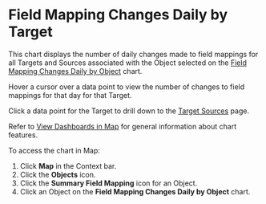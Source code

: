 # Field Mapping Changes Daily by Target

This chart displays the number of daily changes made to field mappings
for all Targets and Sources associated with the Object selected on the
[Field Mapping Changes Daily by
Object](Field_Mapping_Changes_Daily_by_Object.htm) chart.

Hover a cursor over a data point to view the number of changes to field
mappings for that day for that Target.

Click a data point for the Target to drill down to the [Target
Sources](../Page_Desc/Target_Sources_H_Map.htm) page.

Refer to [View Dashboards in Map](View_Dashboards_in_Map.htm) for
general information about chart features.

To access the chart in Map:

1.  Click **Map** in the Context bar.
2.  Click the **Objects** icon.
3.  Click the **Summary Field Mapping** icon for an Object.
4.  Click an Object on the **Field Mapping Changes Daily by Object**
    chart.
